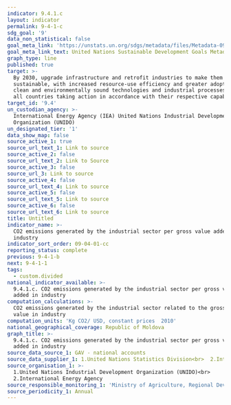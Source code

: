 ```yaml
---
indicator: 9.4.1.c
layout: indicator
permalink: 9-4-1-c
sdg_goal: '9'
data_non_statistical: false
goal_meta_link: 'https://unstats.un.org/sdgs/metadata/files/Metadata-09-04-01.pdf '
goal_meta_link_text: United Nations Sustainable Development Goals Metadata (PDF 516 KB)
graph_type: line
published: true
target: >-
  By 2030, upgrade infrastructure and retrofit industries to make them
  sustainable, with increased resource-use efficiency and greater adoption of
  clean and environmentally sound technologies and industrial processes, with
  all countries taking action in accordance with their respective capabilities
target_id: '9.4'
un_custodian_agency: >-
  International Energy Agency (IEA) United Nations Industrial Development
  Organization (UNIDO)
un_designated_tier: '1'
data_show_map: false
source_active_1: true
source_url_text_1: Link to source
source_active_2: false
source_url_text_2: Link to Source
source_active_3: false
source_url_3: Link to source
source_active_4: false
source_url_text_4: Link to source
source_active_5: false
source_url_text_5: Link to source
source_active_6: false
source_url_text_6: Link to source
title: Untitled
indicator_name: >-
  CO2 emissions generated by the industrial sector per gross value added in
  industry
indicator_sort_order: 09-04-01-cc
reporting_status: complete
previous: 9-4-1-b
next: 9-4-1-1
tags:
  - custom.divided
national_indicator_available: >-
  9.4.1.c. CO2 emissions generated by the industrial sector per gross value
  added in industry
computation_calculations: >-
  CO2 emissions generated by the industrial sector related to the gross added
  value in industry
computation_units: 'Kg CO2/ USD, constant prices  2010'
national_geographical_coverage: Republic of Moldova
graph_title: >-
  9.4.1.c. CO2 emissions generated by the industrial sector per gross value
  added in industry
source_data_source_1: GAV - national accounts
source_data_supplier_1: 1.United Nations Statistics Division<br>  2.International Energy Agency
source_organisation_1: >-
  1.United Nations Industrial Development Organization (UNIDO)<br> 
  2.International Energy Agency
source_responsible_monitoring_1: 'Ministry of Agriculture, Regional Development and Environment'
source_periodicity_1: Annual
---
```

